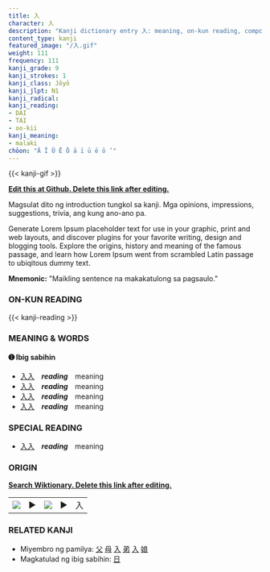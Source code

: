 ```yaml
---
title: 入
character: 入
description: "Kanji dictionary entry 入: meaning, on-kun reading, compounds, origin, related kanji"
content_type: kanji
featured_image: "/入.gif"
weight: 111
frequency: 111
kanji_grade: 9
kanji_strokes: 1
kanji_class: Jōyō
kanji_jlpt: N1
kanji_radical: 
kanji_reading: 
- DAI
- TAI
- oo-kii
kanji_meaning:
- malaki
chōon: "Ā Ī Ū Ē Ō ā ī ū ē ō ’"
---
```

[//]: # (Don't edit the line below. Kanji animated GIF code is automatically generated.)
{{< kanji-gif >}}

[//]: # (Edit below this line.)

**[Edit this at Github. Delete this link after editing.](https://github.com/tim0g/tim/tree/main/content/kanji/入/index.md)**

Magsulat dito ng introduction tungkol sa kanji. Mga opinions, impressions, suggestions, trivia, ang kung ano-ano pa.

Generate Lorem Ipsum placeholder text for use in your graphic, print and web layouts, and discover plugins for your favorite writing, design and blogging tools. Explore the origins, history and meaning of the famous passage, and learn how Lorem Ipsum went from scrambled Latin passage to ubiqitous dummy text.
 
**Mnemonic:** "Maikling sentence na makakatulong sa pagsaulo."

### ON-KUN READING

[//]: # (Don't edit the line below. ON-KUN READING code is automatically generated.)
{{< kanji-reading >}}

### MEANING & WORDS

#### ➊ **Ibig sabihin**
  - [入](../入)[入](../入)　***reading***　meaning
  - [入](../入)[入](../入)　***reading***　meaning
  - [入](../入)[入](../入)　***reading***　meaning
  - [入](../入)[入](../入)　***reading***　meaning

### SPECIAL READING
  - [入](../入)[入](../入)　***reading***　meaning

### ORIGIN

**[Search Wiktionary. Delete this link after editing.](https://wiktionary.org/wiki/入)**
<table class="kanji-table"><tr><td>
<img src="60px-入-bronze.svg.png">
</td><td>▶</td><td>
<img src="60px-入-oracle.svg.png">
</td><td>▶</td>
<td class="kanji-origin">入</td>
</tr></table>

### RELATED KANJI
- Miyembro ng pamilya: [父](../父) [母](../母) [入](../入) [弟](../弟) [入](../入) [娘](../娘)
- Magkatulad ng ibig sabihin: [日](../日)

